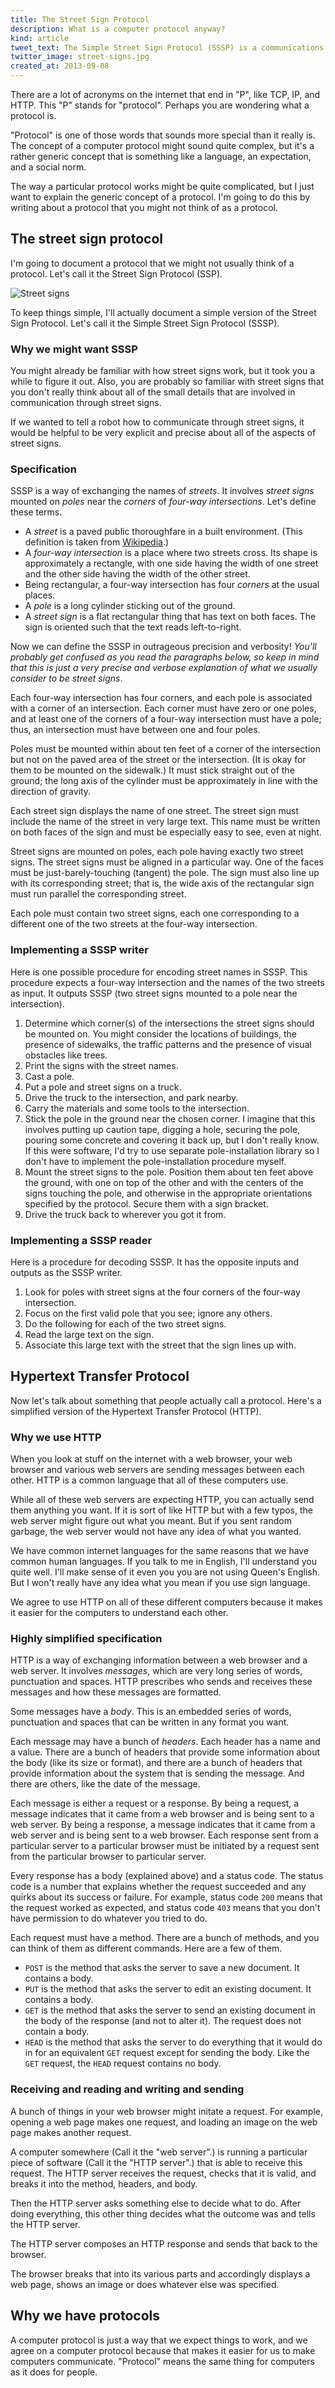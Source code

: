 ```yaml
---
title: The Street Sign Protocol
description: What is a computer protocol anyway?
kind: article
tweet_text: The Simple Street Sign Protocol (SSSP) is a communications protocol used to orient humans to their location within a street grid http://thomaslevine.com/!/street-sign-protocol
twitter_image: street-signs.jpg
created_at: 2013-09-08
---
```

There are a lot of acronyms on the internet that end in "P",
like TCP, IP, and HTTP. This "P" stands for "protocol".
Perhaps you are wondering what a protocol is.

"Protocol" is one of those words that sounds more special than it really is.
The concept of a computer protocol might sound quite complex, but
it's a rather generic concept that is something like a language,
an expectation, and a social norm.

The way a particular protocol works might be quite complicated, but
I just want to explain the generic concept of a protocol. I'm going
to do this by writing about a protocol that you might not think of
as a protocol.

## The street sign protocol 
I'm going to document a protocol that we might not usually think of a
protocol. Let's call it the Street Sign Protocol (SSP).

![Street signs](street-signs.jpg)
<!-- http://farm3.staticflickr.com/2132/2302062601_dd0f89779d.jpg
     http://oaklandwiki.org/Street_Signs -->

To keep things simple, I'll actually document a simple version of the
Street Sign Protocol. Let's call it the Simple Street Sign Protocol (SSSP).

### Why we might want SSSP
You might already be familiar with how street signs work, but it took you a while
to figure it out. Also, you are probably so familiar with street signs that you
don't really think about all of the small details that are involved in communication
through street signs.

If we wanted to tell a robot how to communicate through street signs, it would be
helpful to be very explicit and precise about all of the aspects of street signs.

### Specification
SSSP is a way of exchanging the names of *streets*. It involves
*street signs* mounted on *poles* near the *corners* of
*four-way intersections*. Let's define these terms.

* A *street* is a paved public thoroughfare in a built environment.
    (This definition is taken from [Wikipedia](http://en.wikipedia.org/wiki/Street).)
* A *four-way intersection* is a place where two streets cross.
    Its shape is approximately a rectangle, with one side having the
    width of one street and the other side having the width of the
    other street.
* Being rectangular, a four-way intersection has four *corners* at the
    usual places.
* A *pole* is a long cylinder sticking out of the ground.
* A *street sign* is a flat rectangular thing that has text on both faces.
    The sign is oriented such that the text reads left-to-right.

Now we can define the SSSP in outrageous precision and verbosity! *You'll probably
get confused as you read the paragraphs below, so keep in mind that this is just
a very precise and verbose explanation of what we usually consider to be street signs*.

Each four-way intersection has four corners, and each pole is associated with
a corner of an intersection. Each corner must have zero or one poles, and at least
one of the corners of a four-way intersection must have a pole; thus, an
intersection must have between one and four poles.

Poles must be mounted within about ten feet of a corner of the intersection
but not on the paved area of the street or the intersection. (It is okay for them
to be mounted on the sidewalk.) It must stick straight out of the ground; the long
axis of the cylinder must be approximately in line with the direction of gravity.

Each street sign displays the name of one street. The street sign must include the
name of the street in very large text. This name must be written on both faces of
the sign and must be especially easy to see, even at night.

Street signs are mounted on poles, each pole having exactly two street signs.
The street signs must be aligned in a particular way. One of the faces must be
just-barely-touching (tangent) the pole. The sign must also line up with its
corresponding street; that is, the wide axis of the rectangular sign must run
parallel the corresponding street.

Each pole must contain two street signs, each one corresponding to a different
one of the two streets at the four-way intersection.

### Implementing a SSSP writer
Here is one possible procedure for encoding street names in SSSP. This procedure
expects a four-way intersection and the names of the two streets as input. It
outputs SSSP (two street signs mounted to a pole near the intersection).

1. Determine which corner(s) of the intersections the street signs should be
    mounted on. You might consider the locations of buildings, the presence
    of sidewalks, the traffic patterns and the presence of visual obstacles
    like trees.
2. Print the signs with the street names.
3. Cast a pole.
4. Put a pole and street signs on a truck.
5. Drive the truck to the intersection, and park nearby.
6. Carry the materials and some tools to the intersection.
7. Stick the pole in the ground near the chosen corner. I imagine that this
    involves putting up caution tape, digging a hole, securing the pole, pouring
    some concrete and covering it back up, but I don't really know. If this were
    software, I'd try to use separate pole-installation library so I don't have
    to implement the pole-installation procedure myself.
8. Mount the street signs to the pole. Position them about ten feet above the ground,
    with one on top of the other and with the centers of the signs touching the pole,
    and otherwise in the appropriate orientations specified by the protocol. Secure
    them with a sign bracket.
9. Drive the truck back to wherever you got it from.

### Implementing a SSSP reader
Here is a procedure for decoding SSSP. It has the opposite inputs and outputs as
the SSSP writer.

1. Look for poles with street signs at the four corners of the four-way intersection.
2. Focus on the first valid pole that you see; ignore any others.
3. Do the following for each of the two street signs.
  1. Read the large text on the sign.
  2. Associate this large text with the street that the sign lines up with.

## Hypertext Transfer Protocol
Now let's talk about something that people actually call a protocol.
Here's a simplified version of the Hypertext Transfer Protocol (HTTP).

### Why we use HTTP
When you look at stuff on the internet with a web browser, your web browser and
various web servers are sending messages between each other. HTTP is a common
language that all of these computers use.

While all of these web servers are expecting HTTP, you can actually send them
anything you want. If it is sort of like HTTP but with a few typos, the web
server might figure out what you meant. But if you sent random garbage, the
web server would not have any idea of what you wanted.

We have common internet languages for the same reasons that we have common
human languages. If you talk to me in English, I'll understand you quite well.
I'll make sense of it even you you are not using Queen's English. But I won't
really have any idea what you mean if you use sign language.

We agree to use HTTP on all of these different computers because it makes it
easier for the computers to understand each other.

### Highly simplified specification
HTTP is a way of exchanging information between a web browser and a web server.
It involves *messages*, which are very long series of words, punctuation and
spaces. HTTP prescribes who sends and receives these messages and how these
messages are formatted.

Some messages have a *body*. This is an embedded series of words, punctuation
and spaces that can be written in any format you want.

Each message may have a bunch of *headers*. Each header has a name and a value.
There are a bunch of headers that provide some information about the body
(like its size or format), and there are a bunch of headers that provide
information about the system that is sending the message. And there are others,
like the date of the message.

Each message is either a request or a response. By being a request, a message
indicates that it came from a web browser and is being sent to a web server.
By being a response, a message indicates that it came from a web server and
is being sent to a web browser. Each response sent from a particular server
to a particular browser must be initiated by a request sent from the
particular browser to particular server.

Every response has a body (explained above) and a status code. The status code
is a number that explains whether the request succeeded and any quirks about its
success or failure. For example, status code `200` means that the request worked
as expected, and status code `403` means that you don't have permission to do
whatever you tried to do.

Each request must have a method. There are a bunch of methods, and you can think
of them as different commands. Here are a few of them.

* `POST` is the method that asks the server to save a new document.
    It contains a body.
* `PUT` is the method that asks the server to edit an existing document.
    It contains a body.
* `GET` is the method that asks the server to send an existing document in the
    body of the response (and not to alter it). The request does not contain a body.
* `HEAD` is the method that asks the server to do everything that it would do in
    for an equivalent `GET` request except for sending the body. Like the `GET`
    request, the `HEAD` request contains no body.

### Receiving and reading and writing and sending
A bunch of things in your web browser might initate a request. For example, opening
a web page makes one request, and loading an image on the web page makes another request.

A computer somewhere (Call it the "web server".) is running a particular piece of software
(Call it the "HTTP server".) that is able to receive this request.
The HTTP server receives the request, checks that it is valid, and breaks it into the
method, headers, and body.

Then the HTTP server asks something else to decide what to do.
After doing everything, this other thing decides what the outcome was and tells the HTTP server.

The HTTP server composes an HTTP response and
sends that back to the browser.

The browser breaks that into its various parts and accordingly displays a web page,
shows an image or does whatever else was specified.

## Why we have protocols
A computer protocol is just a way that we expect things to work, and we agree on a
computer protocol because that makes it easier for us to make computers communicate.
"Protocol" means the same thing for computers as it does for people.
